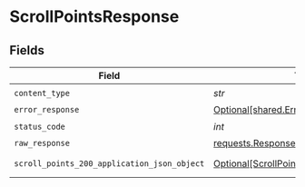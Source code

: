 # ScrollPointsResponse


## Fields

| Field                                                                                                 | Type                                                                                                  | Required                                                                                              | Description                                                                                           |
| ----------------------------------------------------------------------------------------------------- | ----------------------------------------------------------------------------------------------------- | ----------------------------------------------------------------------------------------------------- | ----------------------------------------------------------------------------------------------------- |
| `content_type`                                                                                        | *str*                                                                                                 | :heavy_check_mark:                                                                                    | N/A                                                                                                   |
| `error_response`                                                                                      | [Optional[shared.ErrorResponse]](../../models/shared/errorresponse.md)                                | :heavy_minus_sign:                                                                                    | error                                                                                                 |
| `status_code`                                                                                         | *int*                                                                                                 | :heavy_check_mark:                                                                                    | N/A                                                                                                   |
| `raw_response`                                                                                        | [requests.Response](https://requests.readthedocs.io/en/latest/api/#requests.Response)                 | :heavy_minus_sign:                                                                                    | N/A                                                                                                   |
| `scroll_points_200_application_json_object`                                                           | [Optional[ScrollPoints200ApplicationJSON]](../../models/operations/scrollpoints200applicationjson.md) | :heavy_minus_sign:                                                                                    | successful operation                                                                                  |